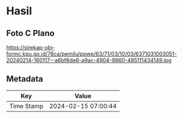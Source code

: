 # Hasil

## Foto C Plano

https://sirekap-obj-formc.kpu.go.id/78ca/pemilu/ppwp/63/71/03/10/03/6371031003051-20240214-160117--a6bf6de6-a9ac-4904-9860-485111434149.jpg


## Metadata

| Key        | Value               |
| ---------- | ------------------- |
| Time Stamp | 2024-02-15 07:00:44 |



